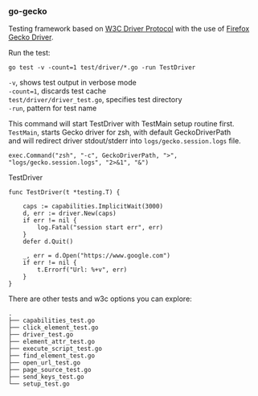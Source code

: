 ### go-gecko  
  
Testing framework based on [W3C Driver Protocol](https://w3c.github.io/webdriver/) with the use of [Firefox Gecko Driver](https://firefox-source-docs.mozilla.org/testing/geckodriver/index.html).  

Run the test:
```
go test -v -count=1 test/driver/*.go -run TestDriver
```
`-v`, shows test output in verbose mode  
`-count=1`, discards test cache  
`test/driver/driver_test.go`, specifies test directory  
`-run`, pattern for test name  
  
This command will start TestDriver with TestMain setup routine first.
`TestMain`, starts Gecko driver for zsh, with default GeckoDriverPath  
and will redirect driver stdout/stderr into `logs/gecko.session.logs` file.	
```
exec.Command("zsh", "-c", GeckoDriverPath, ">", "logs/gecko.session.logs", "2>&1", "&")
```

TestDriver  
```
func TestDriver(t *testing.T) {

	caps := capabilities.ImplicitWait(3000)
	d, err := driver.New(caps)
	if err != nil {
		log.Fatal("session start err", err)
	}
	defer d.Quit()

	_, err = d.Open("https://www.google.com")
	if err != nil {
		t.Errorf("Url: %+v", err)
	}
}
```
There are other tests and w3c options you can explore:
```
.
├── capabilities_test.go
├── click_element_test.go
├── driver_test.go
├── element_attr_test.go
├── execute_script_test.go
├── find_element_test.go
├── open_url_test.go
├── page_source_test.go
├── send_keys_test.go
└── setup_test.go
```
